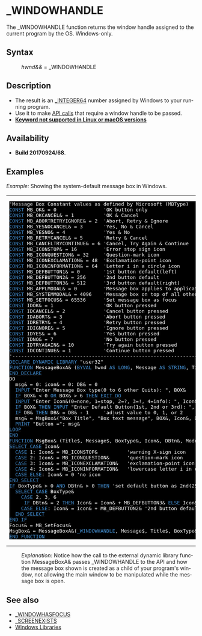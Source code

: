<style>pre.codeide, pre.outputfixed, .outputcrt0 { background-color: #000 !important; color: #FFF !important; }</style><!DOCTYPE html>
<html class="client-nojs" dir="ltr" lang="en">
<head>
<title>_WINDOWHANDLE - QB64 Phoenix Edition Wiki</title>
</head>
<body class="mediawiki ltr sitedir-ltr mw-hide-empty-elt ns-0 ns-subject page-WINDOWHANDLE rootpage-WINDOWHANDLE skin-vector action-view skin-vector-legacy vector-feature-language-in-header-enabled vector-feature-language-in-main-page-header-disabled vector-feature-language-alert-in-sidebar-disabled vector-feature-sticky-header-disabled vector-feature-sticky-header-edit-disabled vector-feature-table-of-contents-disabled vector-feature-visual-enhancement-next-disabled">
<div class="mw-body" id="content" role="main">
<a id="top"></a>
<h1 class="firstHeading mw-first-heading" id="firstHeading">_WINDOWHANDLE</h1>
<div class="vector-body" id="bodyContent">
<div class="mw-body-content mw-content-ltr" dir="ltr" id="mw-content-text" lang="en"><div class="mw-parser-output"><p>The <a class="mw-selflink selflink">_WINDOWHANDLE</a> function returns the window handle assigned to the current program by the OS. Windows-only.
</p>
<h2><span class="mw-headline" id="Syntax">Syntax</span></h2>
<dl><dd><i>hwnd&amp;&amp;</i> = <a class="mw-selflink selflink">_WINDOWHANDLE</a></dd></dl>
<p>
</p>
<h2><span class="mw-headline" id="Description">Description</span></h2>
<ul><li>The result is an <a href="INTEGER64" title="INTEGER64">_INTEGER64</a> number assigned by Windows to your running program.</li>
<li>Use it to make <a href="Windows_Libraries" title="Windows Libraries">API calls</a> that require a window handle to be passed.</li>
<li><b><a href="Keywords_currently_not_supported_by_QB64#Keywords_not_supported_in_Linux_or_macOS_versions" title="Keywords currently not supported by QB64">Keyword not supported in Linux or macOS versions</a></b></li></ul>
<p>
</p>
<h2><span class="mw-headline" id="Availability">Availability</span></h2>
<ul><li><b>Build 20170924/68</b>.</li></ul>
<p>
</p>
<h2><span class="mw-headline" id="Examples">Examples</span></h2>
<p><i>Example:</i> Showing the system-default message box in Windows.
</p>
<table cellpadding="15px" width="100%">
<tbody><tr>
<td><pre class="codeide">'Message Box Constant values as defined by Microsoft (MBType)
<a href="CONST" title="CONST"><span style="color:#4593D8;">CONST</span></a> MB_OK&amp; = 0                'OK button only
<a href="CONST" title="CONST"><span style="color:#4593D8;">CONST</span></a> MB_OKCANCEL&amp; = 1          'OK &amp; Cancel
<a href="CONST" title="CONST"><span style="color:#4593D8;">CONST</span></a> MB_ABORTRETRYIGNORE&amp; = 2  'Abort, Retry &amp; Ignore
<a href="CONST" title="CONST"><span style="color:#4593D8;">CONST</span></a> MB_YESNOCANCEL&amp; = 3       'Yes, No &amp; Cancel
<a href="CONST" title="CONST"><span style="color:#4593D8;">CONST</span></a> MB_YESNO&amp; = 4             'Yes &amp; No
<a href="CONST" title="CONST"><span style="color:#4593D8;">CONST</span></a> MB_RETRYCANCEL&amp; = 5       'Retry &amp; Cancel
<a href="CONST" title="CONST"><span style="color:#4593D8;">CONST</span></a> MB_CANCELTRYCONTINUE&amp; = 6 'Cancel, Try Again &amp; Continue
<a href="CONST" title="CONST"><span style="color:#4593D8;">CONST</span></a> MB_ICONSTOP&amp; = 16         'Error stop sign icon
<a href="CONST" title="CONST"><span style="color:#4593D8;">CONST</span></a> MB_ICONQUESTION&amp; = 32     'Question-mark icon
<a href="CONST" title="CONST"><span style="color:#4593D8;">CONST</span></a> MB_ICONEXCLAMATION&amp; = 48  'Exclamation-point icon
<a href="CONST" title="CONST"><span style="color:#4593D8;">CONST</span></a> MB_ICONINFORMATION&amp; = 64  'Letter i in a circle icon
<a href="CONST" title="CONST"><span style="color:#4593D8;">CONST</span></a> MB_DEFBUTTON1&amp; = 0        '1st button default(left)
<a href="CONST" title="CONST"><span style="color:#4593D8;">CONST</span></a> MB_DEFBUTTON2&amp; = 256      '2nd button default
<a href="CONST" title="CONST"><span style="color:#4593D8;">CONST</span></a> MB_DEFBUTTON3&amp; = 512      '3rd button default(right)
<a href="CONST" title="CONST"><span style="color:#4593D8;">CONST</span></a> MB_APPLMODAL&amp; = 0         'Message box applies to application only
<a href="CONST" title="CONST"><span style="color:#4593D8;">CONST</span></a> MB_SYSTEMMODAL&amp; = 4096    'Message box on top of all other windows
<a href="CONST" title="CONST"><span style="color:#4593D8;">CONST</span></a> MB_SETFOCUS&amp; = 65536      'Set message box as focus
<a href="CONST" title="CONST"><span style="color:#4593D8;">CONST</span></a> IDOK&amp; = 1                 'OK button pressed
<a href="CONST" title="CONST"><span style="color:#4593D8;">CONST</span></a> IDCANCEL&amp; = 2             'Cancel button pressed
<a href="CONST" title="CONST"><span style="color:#4593D8;">CONST</span></a> IDABORT&amp; = 3              'Abort button pressed
<a href="CONST" title="CONST"><span style="color:#4593D8;">CONST</span></a> IDRETRY&amp; = 4              'Retry button pressed
<a href="CONST" title="CONST"><span style="color:#4593D8;">CONST</span></a> IDIGNORE&amp; = 5             'Ignore button pressed
<a href="CONST" title="CONST"><span style="color:#4593D8;">CONST</span></a> IDYES&amp; = 6                'Yes button pressed
<a href="CONST" title="CONST"><span style="color:#4593D8;">CONST</span></a> IDNO&amp; = 7                 'No button pressed
<a href="CONST" title="CONST"><span style="color:#4593D8;">CONST</span></a> IDTRYAGAIN&amp; = 10          'Try again button pressed
<a href="CONST" title="CONST"><span style="color:#4593D8;">CONST</span></a> IDCONTINUE&amp; = 1           'Continue button pressed
'----------------------------------------------------------------------------------------
<a href="DECLARE_LIBRARY" title="DECLARE LIBRARY"><span style="color:#4593D8;">DECLARE DYNAMIC LIBRARY</span></a> "user32"
<a href="FUNCTION" title="FUNCTION"><span style="color:#4593D8;">FUNCTION</span></a> MessageBoxA&amp; (<a class="mw-redirect" href="BYVAL" title="BYVAL"><span style="color:#4593D8;">BYVAL</span></a> hwnd <a href="AS" title="AS"><span style="color:#4593D8;">AS</span></a> <a href="LONG" title="LONG"><span style="color:#4593D8;">LONG</span></a>, Message <a href="AS" title="AS"><span style="color:#4593D8;">AS</span></a> <a href="STRING" title="STRING"><span style="color:#4593D8;">STRING</span></a>, Title <a href="AS" title="AS"><span style="color:#4593D8;">AS</span></a> <a href="STRING" title="STRING"><span style="color:#4593D8;">STRING</span></a>, <a class="mw-redirect" href="BYVAL" title="BYVAL"><span style="color:#4593D8;">BYVAL</span></a> MBType <a href="AS" title="AS"><span style="color:#4593D8;">AS</span></a> <a href="UNSIGNED" title="UNSIGNED"><span style="color:#4593D8;">_UNSIGNED</span></a> <a href="LONG" title="LONG"><span style="color:#4593D8;">LONG</span></a>)
<a href="DECLARE_LIBRARY" title="DECLARE LIBRARY"><span style="color:#4593D8;">END DECLARE</span></a>
DO
  msg&amp; = 0: icon&amp; = 0: DB&amp; = 0
  <a href="INPUT" title="INPUT"><span style="color:#4593D8;">INPUT</span></a> "Enter Message Box type(0 to 6 other Quits): ", BOX&amp;
  <a href="IF...THEN" title="IF...THEN"><span style="color:#4593D8;">IF</span></a> BOX&amp; &lt; 0 <a href="OR_(boolean)" title="OR (boolean)"><span style="color:#4593D8;">OR</span></a> BOX&amp; &gt; 6 <a href="THEN" title="THEN"><span style="color:#4593D8;">THEN</span></a> <a href="EXIT_DO" title="EXIT DO"><span style="color:#4593D8;">EXIT DO</span></a>
  <a href="INPUT" title="INPUT"><span style="color:#4593D8;">INPUT</span></a> "Enter Icon&amp;(0=none, 1=stop, 2=?, 3=!, 4=info): ", Icon&amp;
  <a href="IF...THEN" title="IF...THEN"><span style="color:#4593D8;">IF</span></a> BOX&amp; <a href="THEN" title="THEN"><span style="color:#4593D8;">THEN</span></a> <a class="mw-redirect" href="INPUT_(file_mode)" title="INPUT (file mode)"><span style="color:#4593D8;">INPUT</span></a> "Enter Default Button(1st, 2nd or 3rd): ", DB&amp;
  <a href="IF...THEN" title="IF...THEN"><span style="color:#4593D8;">IF</span></a> DB&amp; <a href="THEN" title="THEN"><span style="color:#4593D8;">THEN</span></a> DB&amp; = DB&amp; - 1     'adjust value to 0, 1, or 2
  msg&amp; = MsgBox&amp;("Box Title", "Box text message", BOX&amp;, Icon&amp;, DB&amp;, 4096) 'on top of all windows
  <a href="PRINT" title="PRINT"><span style="color:#4593D8;">PRINT</span></a> "Button ="; msg&amp;
<a href="LOOP" title="LOOP"><span style="color:#4593D8;">LOOP</span></a>
<a href="END" title="END"><span style="color:#4593D8;">END</span></a>
<a href="FUNCTION" title="FUNCTION"><span style="color:#4593D8;">FUNCTION</span></a> MsgBox&amp; (Title$, Message$, BoxType&amp;, Icon&amp;, DBtn&amp;, Mode&amp;)
<a href="SELECT_CASE" title="SELECT CASE"><span style="color:#4593D8;">SELECT CASE</span></a> Icon&amp;
  <a class="mw-redirect" href="CASE" title="CASE"><span style="color:#4593D8;">CASE</span></a> 1: Icon&amp; = MB_ICONSTOP&amp;          'warning X-sign icon
  <a class="mw-redirect" href="CASE" title="CASE"><span style="color:#4593D8;">CASE</span></a> 2: Icon&amp; = MB_ICONQUESTION&amp;      'question-mark icon
  <a class="mw-redirect" href="CASE" title="CASE"><span style="color:#4593D8;">CASE</span></a> 3: Icon&amp; = MB_ICONEXCLAMATION&amp;   'exclamation-point icon
  <a class="mw-redirect" href="CASE" title="CASE"><span style="color:#4593D8;">CASE</span></a> 4: Icon&amp; = MB_ICONINFORMATION&amp;   'lowercase letter i in circle
  <a class="mw-redirect" href="CASE_ELSE" title="CASE ELSE"><span style="color:#4593D8;">CASE ELSE</span></a>: Icon&amp; = 0 'no icon
<a href="END_SELECT" title="END SELECT"><span style="color:#4593D8;">END SELECT</span></a>
<a href="IF...THEN" title="IF...THEN"><span style="color:#4593D8;">IF</span></a> BoxType&amp; &gt; 0 <a href="AND_(boolean)" title="AND (boolean)"><span style="color:#4593D8;">AND</span></a> DBtn&amp; &gt; 0 <a href="THEN" title="THEN"><span style="color:#4593D8;">THEN</span></a> 'set default button as 2nd(256) or 3rd(512)
  <a href="SELECT_CASE" title="SELECT CASE"><span style="color:#4593D8;">SELECT CASE</span></a> BoxType&amp;
    <a class="mw-redirect" href="CASE" title="CASE"><span style="color:#4593D8;">CASE</span></a> 2, 3, 6
     <a href="IF...THEN" title="IF...THEN"><span style="color:#4593D8;">IF</span></a> DBtn&amp; = 2 <a href="THEN" title="THEN"><span style="color:#4593D8;">THEN</span></a> Icon&amp; = Icon&amp; + MB_DEFBUTTON3&amp; <a href="ELSE" title="ELSE"><span style="color:#4593D8;">ELSE</span></a> Icon&amp; = Icon&amp; + MB_DEFBUTTON2&amp; '3 button
    <a class="mw-redirect" href="CASE_ELSE" title="CASE ELSE"><span style="color:#4593D8;">CASE ELSE</span></a>: Icon&amp; = Icon&amp; + MB_DEFBUTTON2&amp; '2nd button default
  <a href="END_SELECT" title="END SELECT"><span style="color:#4593D8;">END SELECT</span></a>
<a class="mw-redirect" href="END_IF" title="END IF"><span style="color:#4593D8;">END IF</span></a>
Focus&amp; = MB_SetFocus&amp;
MsgBox&amp; = MessageBoxA&amp;(<a class="mw-selflink selflink"><span style="color:#4593D8;">_WINDOWHANDLE</span></a>, Message$, Title$, BoxType&amp; + Icon&amp; + Mode&amp; + Focus&amp;) 'focus on button
<a class="mw-redirect" href="END_FUNCTION" title="END FUNCTION"><span style="color:#4593D8;">END FUNCTION</span></a>
</pre>
</td></tr></tbody></table>
<dl><dd><i>Explanation:</i> Notice how the call to the external dynamic library function MessageBoxA&amp; passes _WINDOWHANDLE to the API and how the message box shown is created as a child of your program's window, not allowing the main window to be manipulated while the message box is open.</dd></dl>
<p>
</p>
<h2><span class="mw-headline" id="See_also">See also</span></h2>
<ul><li><a href="WINDOWHASFOCUS" title="WINDOWHASFOCUS">_WINDOWHASFOCUS</a></li>
<li><a href="SCREENEXISTS" title="SCREENEXISTS">_SCREENEXISTS</a></li>
<li><a href="Windows_Libraries" title="Windows Libraries">Windows Libraries</a></li></ul>
<p>
</p>
<!-- 
NewPP limit report
Cached time: 20240715062518
Cache expiry: 86400
Reduced expiry: false
Complications: [show‐toc]
CPU time usage: 0.043 seconds
Real time usage: 0.056 seconds
Preprocessor visited node count: 553/1000000
Post‐expand include size: 4661/2097152 bytes
Template argument size: 891/2097152 bytes
Highest expansion depth: 3/100
Expensive parser function count: 0/100
Unstrip recursion depth: 0/20
Unstrip post‐expand size: 0/5000000 bytes
-->
<!--
Transclusion expansion time report (%,ms,calls,template)
100.00%   30.422      1 -total
 16.39%    4.985      1 Template:PageAvailability
 14.68%    4.465     75 Template:Cl
  9.55%    2.904      1 Template:PageSyntax
  7.23%    2.199      1 Template:CodeEnd
  7.02%    2.136      1 Template:PageExamples
  6.98%    2.124      1 Template:CodeStart
  6.65%    2.024      1 Template:Parameter
  6.25%    1.903      1 Template:PageNavigation
  6.20%    1.887      1 Template:PageSeeAlso
-->
<!-- Saved in parser cache with key qb64pnix_mw19894-mwmb_:pcache:idhash:365-0!canonical and timestamp 20240715062518 and revision id 8492.
 -->
</div>
</div>
</div>
</div>
</body>
</html>